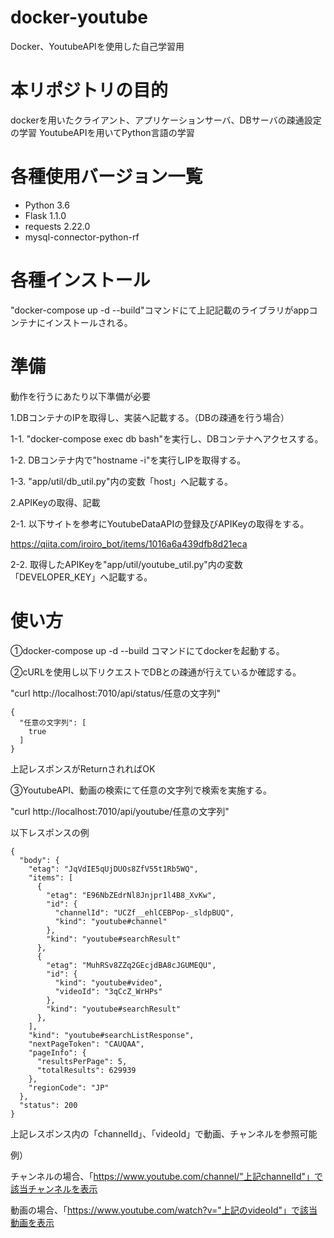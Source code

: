 # docker-youtube

Docker、YoutubeAPIを使用した自己学習用
 
# 本リポジトリの目的
 
dockerを用いたクライアント、アプリケーションサーバ、DBサーバの疎通設定の学習
YoutubeAPIを用いてPython言語の学習
 
# 各種使用バージョン一覧
 
* Python 3.6
* Flask 1.1.0
* requests 2.22.0
* mysql-connector-python-rf
 
# 各種インストール
 
"docker-compose up -d --build"コマンドにて上記記載のライブラリがappコンテナにインストールされる。

# 準備

動作を行うにあたり以下準備が必要

1.DBコンテナのIPを取得し、実装へ記載する。（DBの疎通を行う場合）

1-1. "docker-compose exec db bash"を実行し、DBコンテナへアクセスする。

1-2. DBコンテナ内で"hostname -i"を実行しIPを取得する。

1-3. "app/util/db_util.py"内の変数「host」へ記載する。



2.APIKeyの取得、記載

2-1. 以下サイトを参考にYoutubeDataAPIの登録及びAPIKeyの取得をする。

https://qiita.com/iroiro_bot/items/1016a6a439dfb8d21eca

2-2. 取得したAPIKeyを"app/util/youtube_util.py"内の変数「DEVELOPER_KEY」へ記載する。

# 使い方
 
①docker-compose up -d --build コマンドにてdockerを起動する。

②cURLを使用し以下リクエストでDBとの疎通が行えているか確認する。

"curl http://localhost:7010/api/status/任意の文字列"

```
{
  "任意の文字列": [
    true
  ]
}
```

上記レスポンスがReturnされればOK

③YoutubeAPI、動画の検索にて任意の文字列で検索を実施する。

"curl http://localhost:7010/api/youtube/任意の文字列"

以下レスポンスの例

```
{
  "body": {
    "etag": "JqVdIE5qUjDUOs8ZfV55t1Rb5WQ", 
    "items": [
      {
        "etag": "E96NbZEdrNl8Jnjpr1l4B8_XvKw", 
        "id": {
          "channelId": "UCZf__ehlCEBPop-_sldpBUQ", 
          "kind": "youtube#channel"
        }, 
        "kind": "youtube#searchResult"
      }, 
      {
        "etag": "MuhRSv8ZZq2GEcjdBA8cJGUMEQU", 
        "id": {
          "kind": "youtube#video", 
          "videoId": "3qCcZ_WrHPs"
        }, 
        "kind": "youtube#searchResult"
      }, 
    ], 
    "kind": "youtube#searchListResponse", 
    "nextPageToken": "CAUQAA", 
    "pageInfo": {
      "resultsPerPage": 5, 
      "totalResults": 629939
    }, 
    "regionCode": "JP"
  }, 
  "status": 200
}

```
 
上記レスポンス内の「channelId」、「videoId」で動画、チャンネルを参照可能

例）

チャンネルの場合、「https://www.youtube.com/channel/"上記channelId"」で該当チャンネルを表示

動画の場合、「https://www.youtube.com/watch?v="上記のvideoId"」で該当動画を表示

